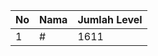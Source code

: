 | No | Nama            | Jumlah Level |
|----|-----------------|--------------|
| 1  | #    |    1611        |
